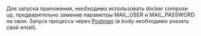 Для запуска приложения, необходимо использовать docker compose up, предварительно заменив параметры MAIL_USER и MAIL_PASSWORD на свои.
Запуск процесса через [Postman](KittyFact.postman_collection.json) (в body необходимо указать свой email).